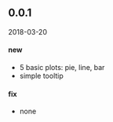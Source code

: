 

## 0.0.1
2018-03-20  

#### new

- 5 basic plots: pie, line, bar  
- simple tooltip 

#### fix

- none
